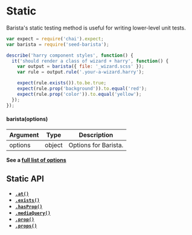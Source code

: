 # Static

Barista's static testing method is useful for writing lower-level unit tests.

```javascript
var expect = require('chai').expect;
var barista = require('seed-barista');

describe('harry component styles', function() {
  it('should render a class of wizard + harry', function() {
    var output = barista({ file: '_wizard.scss' });
    var rule = output.rule('.your-a-wizard.harry');

    expect(rule.exists()).to.be.true;
    expect(rule.prop('background')).to.equal('red');
    expect(rule.prop('color')).to.equal('yellow');
  });
});
```


#### barista(options)

| Argument | Type | Description |
| --- | --- | --- |
| options | object | Options for Barista. |

**See a [full list of options](../options.md)**



## Static API

* **[`.at()`](rule/at.md)**
* **[`.exists()`](rule/exists.md)**
* **[`.hasProp()`](rule/hasProp.md)**
* **[`.mediaQuery()`](rule/mq.md)**
* **[`.prop()`](rule/prop.md)**
* **[`.props()`](rule/props.md)**
